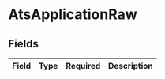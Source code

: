 # AtsApplicationRaw


## Fields

| Field       | Type        | Required    | Description |
| ----------- | ----------- | ----------- | ----------- |